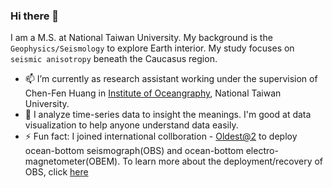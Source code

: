 ### Hi there 👋

I am a M.S. at National Taiwan University. My background is the `Geophysics/Seismology` to explore Earth interior. My study focuses on `seismic anisotropy` beneath the Caucasus region. 
- 📫 I’m currently as research assistant working under the supervision of Chen-Fen Huang in [Institute of Oceangraphy](http://www.oc.ntu.edu.tw/), National Taiwan University.
- 🔭 I analyze time-series data to insight the meanings. I'm good at data visualization to help anyone understand data easily. 
- ⚡ Fun fact: I joined international collboration - [Oldest@2](http://eri-ndc.eri.u-tokyo.ac.jp/PacificArray/Oldest-2/) to deploy ocean-bottom seismograph(OBS) and ocean-bottom electro-magnetometer(OBEM). To learn more about the deployment/recovery of OBS, click [here](https://www.youtube.com/watch?v=yN_EWkIdX0k) 


<!--
**JingHuiTong/JingHuiTong** is a ✨ _special_ ✨ repository because its `README.md` (this file) appears on your GitHub profile.

Here are some ideas to get you started:

- 🔭 I’m currently working on ...
- 🌱 I’m currently learning ...
- 👯 I’m looking to collaborate on ...
- 🤔 I’m looking for help with ...
- 💬 Ask me about ...
- 📫 How to reach me: ...
- 😄 Pronouns: ...

-->

